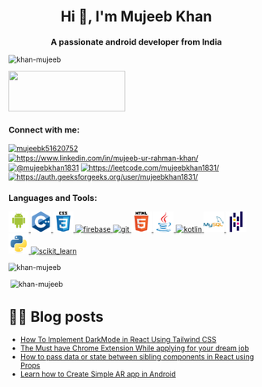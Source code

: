 <h1 align="center">Hi 👋, I'm Mujeeb Khan</h1>
<h3 align="center">A passionate android developer from India</h3>

<p align="left"> <img src="https://komarev.com/ghpvc/?username=khan-mujeeb&label=Profile%20views&color=0e75b6&style=flat" alt="khan-mujeeb" /> </p>
<a href="https://play.google.com/store/apps/details?id=com.khandev.qrcodescanner"  align = "center">
  <img src="https://play.google.com/intl/en_us/badges/static/images/badges/en_badge_web_generic.png" height="80" width="230" />
</a>
<h3 align="left">Connect with me:</h3>
<p align="left">
<a href="https://twitter.com/mujeebk51620752" target="blank"><img align="center" src="https://raw.githubusercontent.com/rahuldkjain/github-profile-readme-generator/master/src/images/icons/Social/twitter.svg" alt="mujeebk51620752" height="30" width="40" /></a>
<a href="https://linkedin.com/in/https://www.linkedin.com/in/mujeeb-ur-rahman-khan/" target="blank"><img align="center" src="https://raw.githubusercontent.com/rahuldkjain/github-profile-readme-generator/master/src/images/icons/Social/linked-in-alt.svg" alt="https://www.linkedin.com/in/mujeeb-ur-rahman-khan/" height="30" width="40" /></a>
<a href="https://medium.com/@mujeebkhan1831" target="blank"><img align="center" src="https://raw.githubusercontent.com/rahuldkjain/github-profile-readme-generator/master/src/images/icons/Social/medium.svg" alt="@mujeebkhan1831" height="30" width="40" /></a>
<a href="https://www.leetcode.com/https://leetcode.com/mujeebkhan1831/" target="blank"><img align="center" src="https://raw.githubusercontent.com/rahuldkjain/github-profile-readme-generator/master/src/images/icons/Social/leet-code.svg" alt="https://leetcode.com/mujeebkhan1831/" height="30" width="40" /></a>
<a href="https://auth.geeksforgeeks.org/user/https://auth.geeksforgeeks.org/user/mujeebkhan1831/" target="blank"><img align="center" src="https://raw.githubusercontent.com/rahuldkjain/github-profile-readme-generator/master/src/images/icons/Social/geeks-for-geeks.svg" alt="https://auth.geeksforgeeks.org/user/mujeebkhan1831/" height="30" width="40" /></a>
</p>

<h3 align="left">Languages and Tools:</h3>
<p align="left"> <a href="https://developer.android.com" target="_blank" rel="noreferrer"> <img src="https://raw.githubusercontent.com/devicons/devicon/master/icons/android/android-original-wordmark.svg" alt="android" width="40" height="40"/> </a> <a href="https://www.w3schools.com/cpp/" target="_blank" rel="noreferrer"> <img src="https://raw.githubusercontent.com/devicons/devicon/master/icons/cplusplus/cplusplus-original.svg" alt="cplusplus" width="40" height="40"/> </a> <a href="https://www.w3schools.com/css/" target="_blank" rel="noreferrer"> <img src="https://raw.githubusercontent.com/devicons/devicon/master/icons/css3/css3-original-wordmark.svg" alt="css3" width="40" height="40"/> </a> <a href="https://firebase.google.com/" target="_blank" rel="noreferrer"> <img src="https://www.vectorlogo.zone/logos/firebase/firebase-icon.svg" alt="firebase" width="40" height="40"/> </a> <a href="https://git-scm.com/" target="_blank" rel="noreferrer"> <img src="https://www.vectorlogo.zone/logos/git-scm/git-scm-icon.svg" alt="git" width="40" height="40"/> </a> <a href="https://www.w3.org/html/" target="_blank" rel="noreferrer"> <img src="https://raw.githubusercontent.com/devicons/devicon/master/icons/html5/html5-original-wordmark.svg" alt="html5" width="40" height="40"/> </a> <a href="https://www.java.com" target="_blank" rel="noreferrer"> <img src="https://raw.githubusercontent.com/devicons/devicon/master/icons/java/java-original.svg" alt="java" width="40" height="40"/> </a> <a href="https://kotlinlang.org" target="_blank" rel="noreferrer"> <img src="https://www.vectorlogo.zone/logos/kotlinlang/kotlinlang-icon.svg" alt="kotlin" width="40" height="40"/> </a> <a href="https://www.mysql.com/" target="_blank" rel="noreferrer"> <img src="https://raw.githubusercontent.com/devicons/devicon/master/icons/mysql/mysql-original-wordmark.svg" alt="mysql" width="40" height="40"/> </a> <a href="https://pandas.pydata.org/" target="_blank" rel="noreferrer"> <img src="https://raw.githubusercontent.com/devicons/devicon/2ae2a900d2f041da66e950e4d48052658d850630/icons/pandas/pandas-original.svg" alt="pandas" width="40" height="40"/> </a> <a href="https://www.python.org" target="_blank" rel="noreferrer"> <img src="https://raw.githubusercontent.com/devicons/devicon/master/icons/python/python-original.svg" alt="python" width="40" height="40"/> </a> <a href="https://scikit-learn.org/" target="_blank" rel="noreferrer"> <img src="https://upload.wikimedia.org/wikipedia/commons/0/05/Scikit_learn_logo_small.svg" alt="scikit_learn" width="40" height="40"/> </a> </p>

<p><img align="center" src="https://github-readme-stats.vercel.app/api/top-langs?username=khan-mujeeb&show_icons=true&locale=en&layout=compact" alt="khan-mujeeb" /></p>

<p>&nbsp;<img align="center" src="https://github-readme-stats.vercel.app/api?username=khan-mujeeb&show_icons=true&locale=en" alt="khan-mujeeb" /></p>


# ✍🏻 Blog posts

<!-- BLOG-POST-LIST:START -->
- [How To Implement DarkMode in React Using Tailwind CSS](https://mujeebkhan1831.medium.com/how-to-implement-darkmode-in-react-using-tailwind-css-3c47d009209a?source=rss-b5a7fd5c66c1------2)
- [The Must have Chrome Extension While applying for your dream job](https://mujeebkhan1831.medium.com/the-must-have-chrome-extension-while-applying-for-your-dream-job-64890828572d?source=rss-b5a7fd5c66c1------2)
- [How to pass data or state between sibling components in React using Props](https://mujeebkhan1831.medium.com/how-to-pass-data-or-state-between-sibling-components-in-react-using-props-cad6bd58e18b?source=rss-b5a7fd5c66c1------2)
- [Learn how to Create Simple AR app in Android](https://towardsdev.com/learn-how-to-create-simple-ar-app-in-android-703849166695?source=rss-b5a7fd5c66c1------2)
<!-- BLOG-POST-LIST:END -->
